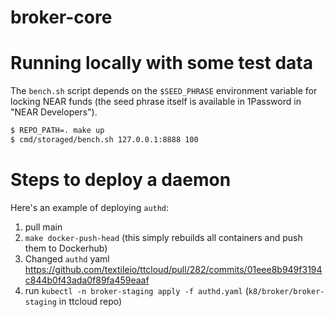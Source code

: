 # broker-core

# Running locally with some test data

The `bench.sh` script depends on the `$SEED_PHRASE` environment variable for locking NEAR funds (the seed phrase itself is available in 1Password in "NEAR Developers").

```bash
$ REPO_PATH=. make up
$ cmd/storaged/bench.sh 127.0.0.1:8888 100
```

# Steps to deploy a daemon
Here's an example of deploying `authd`:

1. pull main
1. `make docker-push-head` (this simply rebuilds all containers and push them to Dockerhub)
1. Changed `authd` yaml https://github.com/textileio/ttcloud/pull/282/commits/01eee8b949f3194c844b0f43ada0f89fa459eaaf
1. run `kubectl -n broker-staging apply -f authd.yaml`  (`k8/broker/broker-staging` in ttcloud repo)
